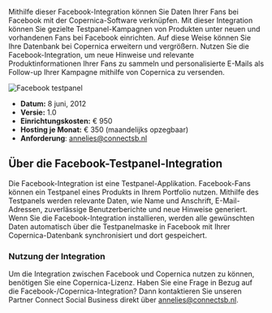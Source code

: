 Mithilfe dieser Facebook-Integration können Sie Daten Ihrer Fans bei
Facebook mit der Copernica-Software verknüpfen. Mit dieser Integration
können Sie gezielte Testpanel-Kampagnen von Produkten unter neuen und
vorhandenen Fans bei Facebook einrichten. Auf diese Weise können Sie
Ihre Datenbank bei Copernica erweitern und vergrößern. Nutzen Sie die
Facebook-Integration, um neue Hinweise und relevante
Produktinformationen Ihrer Fans zu sammeln und personalisierte E-Mails
als Follow-up Ihrer Kampagne mithilfe von Copernica zu versenden.

![Facebook testpanel](Copernicacom/facebook-testpanel-integration.png)

-   **Datum:** 8 juni, 2012
-   **Versie:** 1.0
-   **Einrichtungskosten:** € 950
-   **Hosting je Monat:** € 350 (maandelijks opzegbaar)
-   **Anforderung**: annelies@connectsb.nl

Über die Facebook-Testpanel-Integration
---------------------------------------

Die Facebook-Integration ist eine Testpanel-Applikation. Facebook-Fans
können ein Testpanel eines Produkts in Ihrem Portfolio nutzen. Mithilfe
des Testpanels werden relevante Daten, wie Name und Anschrift,
E-Mail-Adressen, zuverlässige Benutzerberichte und neue Hinweise
generiert. Wenn Sie die Facebook-Integration installieren, werden alle
gewünschten Daten automatisch über die Testpanelmaske in Facebook mit
Ihrer Copernica-Datenbank synchronisiert und dort gespeichert.

### Nutzung der Integration

Um die Integration zwischen Facebook und Copernica nutzen zu können,
benötigen Sie eine Copernica-Lizenz. Haben Sie eine Frage in Bezug auf
die Facebook-/Copernica-Integration? Dann kontaktieren Sie unseren
Partner Connect Social Business direkt über
[annelies@connectsb.nl](mailto:annelies@connectsb.nl).

